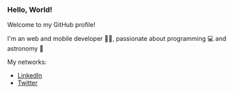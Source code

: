 ### Hello, World!

Welcome to my GitHub profile!

I'm an web and mobile developer 👨‍💻, passionate about programming 💻 and astronomy 🔭

My networks:
- [LinkedIn](https://fr.linkedin.com/in/g-bonnet)
- [Twitter](https://twitter.com/mrsquaare)
